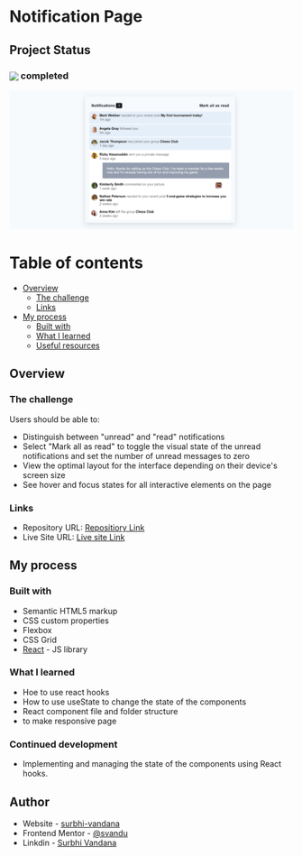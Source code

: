 # Notification Page

## Project Status

<h3><img align="center" height="30" src="https://user-images.githubusercontent.com/77252075/217149827-cfed2bf9-caf7-4e9b-806a-efd99d23c6c5.png"> completed</h3>

![notificationPageScreenShot](./public/assets/img/notification-page-ss.png)

# Table of contents

- [Overview](#overview)
  - [The challenge](#the-challenge)
  - [Links](#links)
- [My process](#my-process)
  - [Built with](#built-with)
  - [What I learned](#what-i-learned)
  - [Useful resources](#useful-resources)

## Overview

### The challenge

Users should be able to:

- Distinguish between "unread" and "read" notifications
- Select "Mark all as read" to toggle the visual state of the unread notifications and set the number of unread messages to zero
- View the optimal layout for the interface depending on their device's screen size
- See hover and focus states for all interactive elements on the page

### Links

- Repository URL: [Repositiory Link](https://github.com/svandu/notification-page)
- Live Site URL: [Live site Link](https://notification-page-flame.vercel.app/)

## My process

### Built with

- Semantic HTML5 markup
- CSS custom properties
- Flexbox
- CSS Grid
- [React](https://reactjs.org/) - JS library

### What I learned

- Hoe to use react hooks 
- How to use useState to change the state of the components 
- React component file and folder structure
- to make responsive page

### Continued development

- Implementing and managing the state of the components using React hooks. 

## Author

- Website - [surbhi-vandana](https://github.com/svandu/notification-page)
- Frontend Mentor - [@svandu](https://www.frontendmentor.io/profile/svandu)
- Linkdin - [Surbhi Vandana](linkedin.com/in/surbhi-vandana-65380b205)